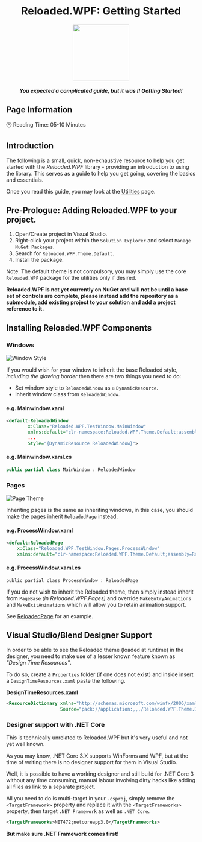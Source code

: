 <div align="center">
	<h1>Reloaded.WPF: Getting Started</h1>
	<img src="https://i.imgur.com/BjPn7rU.png" width="150" align="center" />
	<br/> <br/>
	<strong><i>You expected a complicated guide, but it was I! Getting Started!</i></strong>
</div>

## Page Information

🕒  Reading Time: 05-10 Minutes

## Introduction

The following is a small, quick, non-exhaustive resource to help you get started with the *Reloaded.WPF* library - providing an introduction to using the library. This serves as a guide to help you get going, covering the basics and essentials.

Once you read this guide, you may look at the [Utilities](Utilities.md) page.

## Pre-Prologue: Adding Reloaded.WPF to your project.
1.  Open/Create project in Visual Studio.
2.  Right-click your project within the `Solution Explorer` and select `Manage NuGet Packages`.
3.  Search for `Reloaded.WPF.Theme.Default`.
4.  Install the package.

Note: The default theme is not compulsory, you may simply use the core `Reloaded.WPF` package for the utilities only if desired.

**Reloaded.WPF is not yet currently on NuGet and will not be until a base set of controls are complete, please instead add the repository as a submodule, add existing project to your solution and add a project reference to it.**

## Installing Reloaded.WPF Components

### Windows
![Window Style](https://i.imgur.com/VwE2M95.png)

If you would wish for your window to inherit the base Reloaded style, *including the glowing border* then there are two things you need to do:
- Set window style to `ReloadedWindow` as a `DynamicResource`.
- Inherit window class from `ReloadedWindow`.

#### e.g. Mainwindow.xaml

```xml
<default:ReloadedWindow 
		x:Class="Reloaded.WPF.TestWindow.MainWindow"
		xmlns:default="clr-namespace:Reloaded.WPF.Theme.Default;assembly=Reloaded.WPF.Theme.Default"
		...
        Style="{DynamicResource ReloadedWindow}">
```

#### e.g. Mainwindow.xaml.cs
```csharp
public partial class MainWindow : ReloadedWindow
```

### Pages

![Page Theme](https://i.imgur.com/ZRfoldh.png)

Inheriting pages is the same as inheriting windows, in this case, you should make the pages inherit `ReloadedPage` instead.

#### e.g. ProcessWindow.xaml

```xml
<default:ReloadedPage 
	x:Class="Reloaded.WPF.TestWindow.Pages.ProcessWindow"
    xmlns:default="clr-namespace:Reloaded.WPF.Theme.Default;assembly=Reloaded.WPF.Theme.Default">
```

#### e.g. ProcessWindow.xaml.cs
```
public partial class ProcessWindow : ReloadedPage
```

If you do not wish to inherit the Reloaded theme, then simply instead inherit from `PageBase` *(in Reloaded.WPF.Pages)* and override `MakeEntryAnimations` and `MakeExitAnimations` which will allow you to retain animation support.

See [ReloadedPage](https://github.com/Sewer56/Reloaded.WPF/blob/master/Source/Reloaded.WPF.Theme.Default/ReloadedPage.cs) for an example.

## Visual Studio/Blend Designer Support

In order to be able to see the Reloaded theme (loaded at runtime) in the designer, you need to make use of a lesser known feature known as *"Design Time Resources"*.

To do so, create a `Properties` folder (if one does not exist) and inside insert a `DesignTimeResources.xaml` paste the following.

**DesignTimeResources.xaml**
```xml
<ResourceDictionary xmlns="http://schemas.microsoft.com/winfx/2006/xaml/presentation"
                    Source="pack://application:,,,/Reloaded.WPF.Theme.Default;component/Theme/Default/Root.xaml"/>
```

### Designer support with .NET Core
This is technically unrelated to Reloaded.WPF but it's very useful and not yet well known.

As you may know, .NET Core 3.X supports WinForms and WPF, but at the time of writing there is no designer support for them in Visual Studio.

Well, it is possible to have a working designer and still build for .NET Core 3 without any time consuming, manual labour involving dirty hacks like adding all files as link to a separate project.

All you need to do is multi-target in your `.csproj`, simply remove the `<TargetFramework>` property and replace it with the `<TargetFrameworks>` property, then target `.NET Framework` as well as `.NET Core`.

```xml
<TargetFrameworks>NET472;netcoreapp3.0</TargetFrameworks>
```

**But make sure .NET Framework comes first!**
